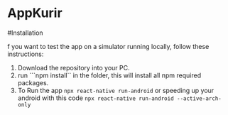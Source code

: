 # AppKurir

#Installation 

f you want to test the app on a simulator running locally, follow these instructions:
1. Download the repository into your PC.
2. run ```npm install``  in the folder, this will install all npm required packages.
3. To Run the app ```npx react-native run-android``` or speeding up your android with this code ```npx react-native run-android --active-arch-only```
